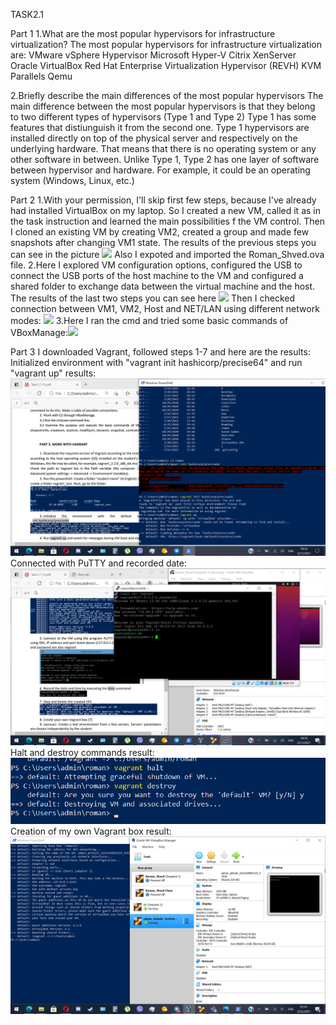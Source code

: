 TASK2.1

Part 1
1.What are the most popular hypervisors for infrastructure virtualization?
The most popular hypervisors for infrastructure virtualization are:
VMware vSphere Hypervisor
Microsoft Hyper-V
Citrix XenServer
Oracle VirtualBox
Red Hat Enterprise Virtualization Hypervisor (REVH)
KVM
Parallels
Qemu

2.Briefly describe the main differences of the most popular hypervisors
The main difference between the most popular hypervisors is that they belong to two different types of hypervisors (Type 1 and Type 2)
Type 1 has some features that distiunguish it from the second one. Type 1 hypervisors are installed directly on top of the physical server and respectively on the underlying hardware. That means that there is no operating system or any other software in between.
Unlike Type 1, Type 2 has one layer of software between hypervisor and hardware. For example, it could be an operating system (Windows, Linux, etc.)

Part 2
1.With your permission, I'll skip first few steps, because I've already had installed VirtualBox on my laptop.
So I created a new VM, called it as in the task instruction and learned the main possibilities f the VM control. Then I cloned an existing VM by creating VM2, created a group and made few snapshots after changing VM1 state. The results of the previous steps you can see in the picture <img src="screenshots/Screenshot_8">
Also I expoted and imported the Roman_Shved.ova file.
2.Here I explored VM configuration options, configured the USB to connect the USB ports of the host machine to the VM and configured a shared folder to exchange data between the virtual machine and the host. The results of the last two steps you can see here <img src="screenshots/Screenshot_12">
Then I checked connection between VM1, VM2, Host and NET/LAN using different network modes: <img src="screenshots/Screenshot_14">
3.Here I ran the cmd and tried some basic commands of VBoxManage:<img src="screenshots/Screenshot_15">

Part 3
I downloaded Vagrant, followed steps 1-7 and here are the results:
Initialized environment with "vagrant init hashicorp/precise64" and run "vagrant up" results: <img src="screenshots/Screenshot_19.png">
Connected with PuTTY and recorded date: <img src="screenshots/Screenshot_22.png">
Halt and destroy commands result:<img src="screenshots/Screenshot_13.png">
Creation of my own Vagrant box result: <img src="screenshots/Screenshot_16.png">


